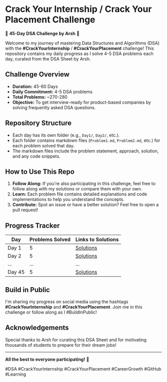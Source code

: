 # Crack Your Internship / Crack Your Placement Challenge

🚀 **45-Day DSA Challenge by Arsh** 🚀

Welcome to my journey of mastering Data Structures and Algorithms (DSA) with the **#CrackYourInternship** / **#CrackYourPlacement** challenge! This repository contains my daily progress as I solve 4-5 DSA problems each day, curated from the DSA Sheet by Arsh.

## Challenge Overview

- **Duration:** 45-60 Days
- **Daily Commitment:** 4-5 DSA problems
- **Total Problems:** ~270-280
- **Objective:** To get interview-ready for product-based companies by solving frequently asked DSA questions.

## Repository Structure

- Each day has its own folder (e.g., `Day1/`, `Day2/`, etc.).
- Each folder contains markdown files (`Problem1.md`, `Problem2.md`, etc.) for each problem solved that day.
- The markdown files include the problem statement, approach, solution, and any code snippets.

## How to Use This Repo

1. **Follow Along:** If you're also participating in this challenge, feel free to follow along with my solutions or compare them with your own.
2. **Learn:** Each problem file contains detailed explanations and code implementations to help you understand the concepts.
3. **Contribute:** Spot an issue or have a better solution? Feel free to open a pull request!

## Progress Tracker

| Day  | Problems Solved | Links to Solutions |
|------|-----------------|--------------------|
| Day 1 | 5               | [Solutions](./Day1/) |
| Day 2 | 5               | [Solutions](./Day2/) |
| ...  | ...             | ...                 |
| Day 45 | 5              | [Solutions](./Day45/) |

## Build in Public

I'm sharing my progress on social media using the hashtags **#CrackYourInternship** and **#CrackYourPlacement**. Join me in this challenge or follow along as I #BuildInPublic!

## Acknowledgements

Special thanks to Arsh for curating this DSA Sheet and for motivating thousands of students to prepare for their dream jobs!

---

**All the best to everyone participating!** 💪

#DSA #CrackYourInternship #CrackYourPlacement #CareerGrowth #GitHub #Learning
